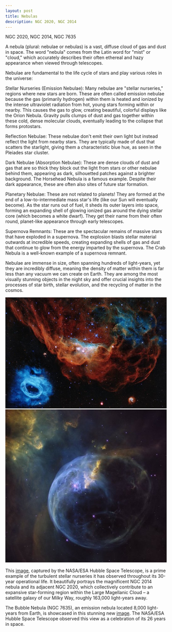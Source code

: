 ```yaml
---
layout: post
title: Nebulas
description: NGC 2020, NGC 2014 
---
```

NGC 2020, NGC 2014, NGC 7635

A nebula (plural: nebulae or nebulas) is a vast, diffuse cloud of gas and dust in space. The word "nebula" comes from the Latin word for "mist" or "cloud," which accurately describes their often ethereal and hazy appearance when viewed through telescopes.


Nebulae are fundamental to the life cycle of stars and play various roles in the universe:

Stellar Nurseries (Emission Nebulae): Many nebulae are "stellar nurseries," regions where new stars are born. These are often called emission nebulae because the gas (primarily hydrogen) within them is heated and ionized by the intense ultraviolet radiation from hot, young stars forming within or nearby. This causes the gas to glow, creating beautiful, colorful displays like the Orion Nebula. Gravity pulls clumps of dust and gas together within these cold, dense molecular clouds, eventually leading to the collapse that forms protostars.



Reflection Nebulae: These nebulae don't emit their own light but instead reflect the light from nearby stars. They are typically made of dust that scatters the starlight, giving them a characteristic blue hue, as seen in the Pleiades star cluster.


Dark Nebulae (Absorption Nebulae): These are dense clouds of dust and gas that are so thick they block out the light from stars or other nebulae behind them, appearing as dark, silhouetted patches against a brighter background. The Horsehead Nebula is a famous example. Despite their dark appearance, these are often also sites of future star formation.



Planetary Nebulae: These are not related to planets! They are formed at the end of a low-to-intermediate mass star's life (like our Sun will eventually become). As the star runs out of fuel, it sheds its outer layers into space, forming an expanding shell of glowing ionized gas around the dying stellar core (which becomes a white dwarf). They get their name from their often round, planet-like appearance through early telescopes.


Supernova Remnants: These are the spectacular remains of massive stars that have exploded in a supernova. The explosion blasts stellar material outwards at incredible speeds, creating expanding shells of gas and dust that continue to glow from the energy imparted by the supernova. The Crab Nebula is a well-known example of a supernova remnant.



Nebulae are immense in size, often spanning hundreds of light-years, yet they are incredibly diffuse, meaning the density of matter within them is far less than any vacuum we can create on Earth. They are among the most visually stunning objects in the night sky and offer crucial insights into the processes of star birth, stellar evolution, and the recycling of matter in the cosmos.

![Nebulas](../assets/images/pic13.jpg "NGC 2014 and NGC 2020")
![Nebulas](../assets/images/pic14.jpg "NGC 7635")


This <a href="https://esahubble.org/images/heic2007a/">image</a>, captured by the NASA/ESA Hubble Space Telescope, is a prime example of the turbulent stellar nurseries it has observed throughout its 30-year operational life. It beautifully portrays the magnificent NGC 2014 nebula and its adjacent NGC 2020, which collectively contribute to an expansive star-forming region within the Large Magellanic Cloud – a satellite galaxy of our Milky Way, roughly 163,000 light-years away.

The Bubble Nebula (NGC 7635), an emission nebula located 8,000 light-years from Earth, is showcased in this stunning new <a href="https://esahubble.org/images/heic1608a/">image</a>. The NASA/ESA Hubble Space Telescope observed this view as a celebration of its 26 years in space.